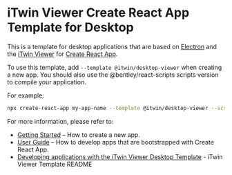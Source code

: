 # iTwin Viewer Create React App Template for Desktop

This is a template for desktop applications that are based on [Electron](https://www.electronjs.org/) and the [iTwin Viewer](https://github.com/itwin/viewer/tree/main/packages/modules/desktop-viewer-react) for [Create React App](https://github.com/facebook/create-react-app).

To use this template, add `--template @itwin/desktop-viewer` when creating a new app. You should also use the @bentley/react-scripts scripts version to compile your application.

For example:

```sh
npx create-react-app my-app-name --template @itwin/desktop-viewer --scripts-version @bentley/react-scripts
```

For more information, please refer to:

- [Getting Started](https://create-react-app.dev/docs/getting-started) – How to create a new app.
- [User Guide](https://create-react-app.dev) – How to develop apps that are bootstrapped with Create React App.
- [Developing applications with the iTwin Viewer Desktop Template](https://github.com/iTwin/viewer/blob/master/packages/modules/cra-template-desktop-viewer/template/README.md) - iTwin Viewer Template README